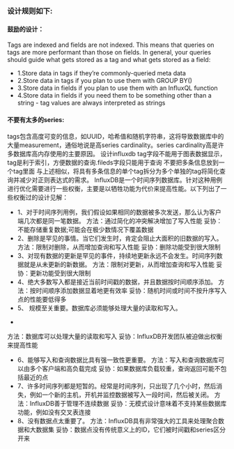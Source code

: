 ### 设计规则如下:
#### 鼓励的设计：
Tags are indexed and fields are not indexed. This means that queries on tags are more performant than those on fields.
In general, your queries should guide what gets stored as a tag and what gets stored as a field:
* 1.Store data in tags if they’re commonly-queried meta data
* 2.Store data in tags if you plan to use them with GROUP BY()
* 3.Store data in fields if you plan to use them with an InfluxQL function
* 4.Store data in fields if you need them to be something other than a string - tag values are always interpreted as strings
#### 不要有太多的series:
tags包含高度可变的信息，如UUID，哈希值和随机字符串，这将导致数据库中的大量measurement，通俗地说是高series cardinality。series cardinality高是许多数据库高内存使用的主要原因。
设计influxdb
tag字段不能用于图表数据显示，tag是利于索引，方便数据的查询.fileds字段只能用于查询
不要把多条信息放到一个tag里面
与上述相似，将具有多条信息的单个tag拆分为多个单独的tag将简化查询并减少对正则表达式的需求。
InfluxDB是一个时间序列数据库。针对这种用例进行优化需要进行一些权衡，主要是以牺牲功能为代价来提高性能。以下列出了一些权衡过的设计见解：
* 1、对于时间序列用例，我们假设如果相同的数据被多次发送，那么认为客户端几次都是同一笔数据。
方法：通过简化的冲突解决增加了写入性能
妥协：不能存储重复数据;可能会在极少数情况下覆盖数据
* 2、删除是罕见的事情。当它们发生时，肯定会阻止大面积的旧数据的写入。
方法：限制对删除，从而增加查询和写入性能
妥协：删除功能受到很大限制
* 3、对现有数据的更新是罕见的事件，持续地更新永远不会发生。时间序列数据就是从未更新的新数据。
方法：限制对更新，从而增加查询和写入性能
妥协：更新功能受到很大限制
* 4、绝大多数写入都是接近当前时间戳的数据，并且数据按时间顺序添加。
方法：按时间顺序添加数据显着地更有效率
妥协：随机时间或时间不按升序写入点的性能要低得多
* 5、 规模至关重要。数据库必须能够处理大量的读取和写入。
+
方法：数据库可以处理大量的读取和写入
妥协：InfluxDB开发团队被迫做出权衡来提高性能
* 6、能够写入和查询数据比具有强一致性更重要。
方法：写入和查询数据库可以由多个客户端和高负载完成
妥协：如果数据库负载较重，查询返回可能不包括最近的点
* 7、许多时间序列都是短暂的。经常是时间序列，只出现了几个小时，然后消失，例如一个新的主机，开机并监控数据被写入一段时间，然后被关闭。
方法：InfluxDB善于管理不连续数据
妥协：无模式设计意味着不支持某些数据库功能，例如没有交叉表连接
* 8、没有数据点太重要了。
方法：InfluxDB具有非常强大的工具来处理聚合数据和大数据集
妥协：数据点没有传统意义上的ID，它们被时间戳和series区分开来